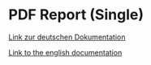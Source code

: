 # PDF Report (Single)
[Link zur deutschen Dokumentation](https://www.symcon.de/de/service/dokumentation/modulreferenz/symconreport/pdfreport-single/)

[Link to the english documentation](https://www.symcon.de/de/service/dokumentation/modulreferenz/symconreport/pdfreport-single/)